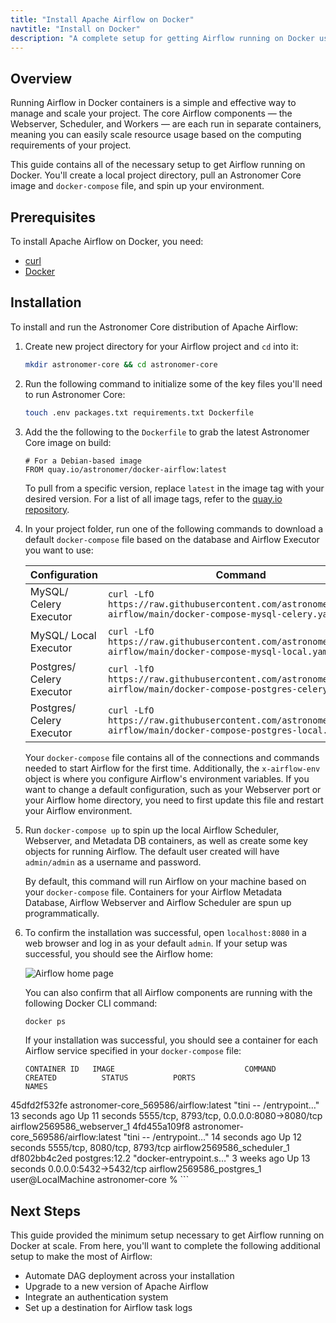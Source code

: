 ```yaml
---
title: "Install Apache Airflow on Docker"
navtitle: "Install on Docker"
description: "A complete setup for getting Airflow running on Docker using Astronomer Core."
---
```


## Overview

Running Airflow in Docker containers is a simple and effective way to manage and scale your project. The core Airflow components — the Webserver, Scheduler, and Workers — are each run in separate containers, meaning you can easily scale resource usage based on the computing requirements of your project.

This guide contains all of the necessary setup to get Airflow running on Docker. You'll create a local project directory, pull an Astronomer Core image and `docker-compose` file, and spin up your environment.

## Prerequisites

To install Apache Airflow on Docker, you need:

- [curl](https://curl.se/download.html)
- [Docker](https://docs.docker.com/get-docker/)

## Installation

To install and run the Astronomer Core distribution of Apache Airflow:

1. Create new project directory for your Airflow project and `cd` into it:

    ```sh
    mkdir astronomer-core && cd astronomer-core
    ```

2. Run the following command to initialize some of the key files you'll need to run Astronomer Core:

    ```sh
    touch .env packages.txt requirements.txt Dockerfile
    ```

3. Add the the following to the `Dockerfile` to grab the latest Astronomer Core image on build:

    ```
    # For a Debian-based image
    FROM quay.io/astronomer/docker-airflow:latest
    ```

    To pull from a specific version, replace `latest` in the image tag with your desired version. For a list of all image tags, refer to the [quay.io repository](https://quay.io/repository/astronomer/ap-airflow?tab=tags).  


4. In your project folder, run one of the following commands to download a default `docker-compose` file based on the database and Airflow Executor you want to use:

    | Configuration | Command |
    |---------------|---------|
    | MySQL/ Celery Executor |`curl -LfO https://raw.githubusercontent.com/astronomer/docker-airflow/main/docker-compose-mysql-celery.yaml`|
    | MySQL/ Local Executor |`curl -LfO https://raw.githubusercontent.com/astronomer/docker-airflow/main/docker-compose-mysql-local.yaml`|
    | Postgres/ Celery Executor |`curl -lfO https://raw.githubusercontent.com/astronomer/docker-airflow/main/docker-compose-postgres-celery.yaml`|
    | Postgres/ Celery Executor |`curl -LfO https://raw.githubusercontent.com/astronomer/docker-airflow/main/docker-compose-postgres-local.yaml` |

    Your `docker-compose` file contains all of the connections and commands needed to start Airflow for the first time. Additionally, the `x-airflow-env` object is where you configure Airflow's environment variables. If you want to change a default configuration, such as your Webserver port or your Airflow home directory, you need to first update this file and restart your Airflow environment.

5. Run `docker-compose up` to spin up the local Airflow Scheduler, Webserver, and Metadata DB containers, as well as create some key objects for running Airflow. The default user created will have `admin/admin` as a username and password.

    By default, this command will run Airflow on your machine based on your `docker-compose` file. Containers for your Airflow Metadata Database, Airflow Webserver and Airflow Scheduler are spun up programmatically.

6. To confirm the installation was successful, open `localhost:8080` in a web browser and log in as your default `admin`. If your setup was successful, you should see the Airflow home:

    ![Airflow home page](https://assets2.astronomer.io/main/docs/airflow-ui/ac-install.png)

    You can also confirm that all Airflow components are running with the following Docker CLI command:

    ```sh
    docker ps
    ```

    If your installation was successful, you should see a container for each Airflow service specified in your `docker-compose` file:

    ```
    CONTAINER ID   IMAGE                             COMMAND                  CREATED          STATUS          PORTS                                        NAMES
45dfd2f532fe   astronomer-core_569586/airflow:latest   "tini -- /entrypoint…"   13 seconds ago   Up 11 seconds   5555/tcp, 8793/tcp, 0.0.0.0:8080->8080/tcp   airflow2569586_webserver_1
4fd455a109f8   astronomer-core_569586/airflow:latest   "tini -- /entrypoint…"   14 seconds ago   Up 12 seconds   5555/tcp, 8080/tcp, 8793/tcp                 airflow2569586_scheduler_1
df802bb4c2ed   postgres:12.2                     "docker-entrypoint.s…"   3 weeks ago      Up 13 seconds   0.0.0.0:5432->5432/tcp                       airflow2569586_postgres_1
user@LocalMachine astronomer-core %
    ```

## Next Steps

This guide provided the minimum setup necessary to get Airflow running on Docker at scale. From here, you'll want to complete the following additional setup to make the most of Airflow:

- Automate DAG deployment across your installation
- Upgrade to a new version of Apache Airflow
- Integrate an authentication system
- Set up a destination for Airflow task logs
